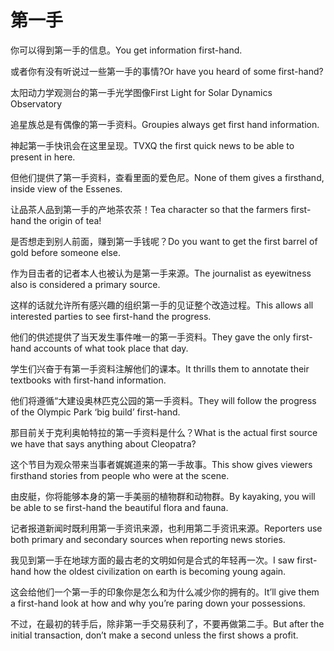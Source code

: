 # 第一手

<p><span class="chinese">你可以得到第一手的信息。</span><span class="english">You get information first-hand.</span></p>

<p><span class="chinese">或者你有没有听说过一些第一手的事情?</span><span class="english">Or have you heard of some first-hand?</span></p>

<p><span class="chinese">太阳动力学观测台的第一手光学图像</span><span class="english">First Light for Solar Dynamics Observatory</span></p>

<p><span class="chinese">追星族总是有偶像的第一手资料。</span><span class="english">Groupies always get first hand information.</span></p>

<p><span class="chinese">神起第一手快讯会在这里呈现。</span><span class="english">TVXQ the first quick news to be able to present in here.</span></p>

<p><span class="chinese">但他们提供了第一手资料，查看里面的爱色尼。</span><span class="english">None of them gives a firsthand, inside view of the Essenes.</span></p>

<p><span class="chinese">让品茶人品到第一手的产地茶农茶！</span><span class="english">Tea character so that the farmers first-hand the origin of tea!</span></p>

<p><span class="chinese">是否想走到别人前面，赚到第一手钱呢？</span><span class="english">Do you want to get the first barrel of gold before someone else.</span></p>

<p><span class="chinese">作为目击者的记者本人也被认为是第一手来源。</span><span class="english">The journalist as eyewitness also is considered a primary source.</span></p>

<p><span class="chinese">这样的话就允许所有感兴趣的组织第一手的见证整个改造过程。</span><span class="english">This allows all interested parties to see first-hand the progress.</span></p>

<p><span class="chinese">他们的供述提供了当天发生事件唯一的第一手资料。</span><span class="english">They gave the only first-hand accounts of what took place that day.</span></p>

<p><span class="chinese">学生们兴奋于有第一手资料注解他们的课本。</span><span class="english">It thrills them to annotate their textbooks with first-hand information.</span></p>

<p><span class="chinese">他们将遵循“大建设奥林匹克公园的第一手资料。</span><span class="english">They will follow the progress of the Olympic Park ‘big build’ first-hand.</span></p>

<p><span class="chinese">那目前关于克利奥帕特拉的第一手资料是什么？</span><span class="english">What is the actual first source we have that says anything about Cleopatra?</span></p>

<p><span class="chinese">这个节目为观众带来当事者娓娓道来的第一手故事。</span><span class="english">This show gives viewers firsthand stories from people who were at the scene.</span></p>

<p><span class="chinese">由皮艇，你将能够本身的第一手美丽的植物群和动物群。</span><span class="english">By kayaking, you will be able to se first-hand the beautiful flora and fauna.</span></p>

<p><span class="chinese">记者报道新闻时既利用第一手资讯来源，也利用第二手资讯来源。</span><span class="english">Reporters use both primary and secondary sources when reporting news stories.</span></p>

<p><span class="chinese">我见到第一手在地球方面的最古老的文明如何是合式的年轻再一次。</span><span class="english">I saw first-hand how the oldest civilization on earth is becoming young again.</span></p>

<p><span class="chinese">这会给他们一个第一手的印象你是怎么和为什么减少你的拥有的。</span><span class="english">It’ll give them a first-hand look at how and why you’re paring down your possessions.</span></p>

<p><span class="chinese">不过，在最初的转手后，除非第一手交易获利了，不要再做第二手。</span><span class="english">But after the initial transaction, don’t make a second unless the first shows a profit.</span></p>

